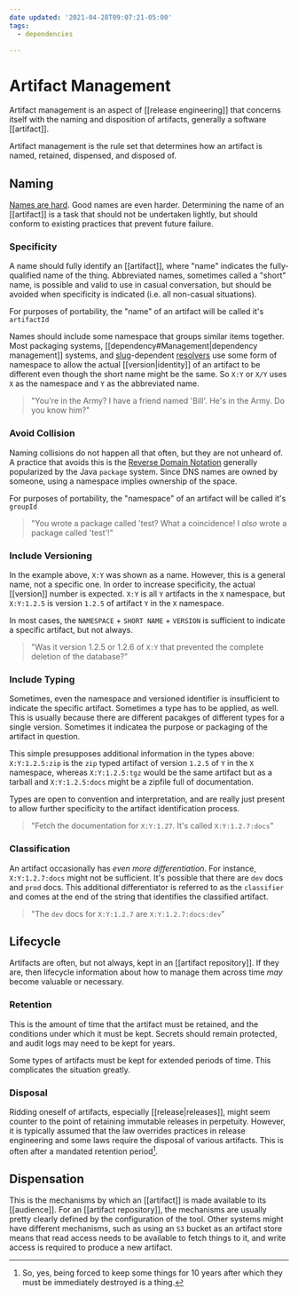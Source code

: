 ```yaml
---
date updated: '2021-04-28T09:07:21-05:00'
tags:
  - dependencies

---
```


# Artifact Management

Artifact management is an aspect of [[release engineering]] that concerns itself with the naming and disposition of artifacts, generally a software [[artifact]].

Artifact management is the rule set that determines how an artifact is named, retained, dispensed, and disposed of.

## Naming

[Names are hard](https://martinfowler.com/bliki/TwoHardThings.html).  Good names are even harder.  Determining the name of an [[artifact]] is a task that should not be undertaken lightly, but should conform to existing practices that prevent future failure.

### Specificity

A name should fully identify an [[artifact]], where "name" indicates the fully-qualified name of the thing.  Abbreviated names, sometimes called a "short" name, is possible and valid to use in casual conversation, but should be avoided when specificity is indicated (i.e. all non-casual situations).

For purposes of portability, the "name" of an artifact will be called it's `artifactId`

Names should include some namespace that groups similar items together.  Most packaging systems, [[dependency#Management|dependency management]] systems, and [slug](https://support.atlassian.com/bitbucket-cloud/docs/what-is-a-slug/)-dependent [resolvers](https://en.wikipedia.org/wiki/Boolean_satisfiability_problem) use some form of namespace to allow the actual [[version|identity]] of an artifact to be different even though the short name might be the same.  So `X:Y` or `X/Y` uses `X` as the namespace and `Y` as the abbreviated name.

> "You're in the Army?  I have a friend named 'Bill'.  He's in the Army.  Do you know him?"

### Avoid Collision

Naming collisions do not happen all that often, but they are not unheard of.  A practice that avoids this is the [Reverse Domain Notation](https://en.wikipedia.org/wiki/Reverse_domain_name_notation) generally popularized by the Java `package` system.  Since DNS names are owned by someone, using a namespace implies ownership of the space.

For purposes of portability, the "namespace" of an artifact will be called it's `groupId`

> "You wrote a package called 'test?  What a coincidence!  I _also_ wrote a package called 'test'!"

### Include Versioning

In the example above, `X:Y` was shown as a name.  However, this is a general name, not a specific one.  In order to increase specificity, the actual [[version]] number is expected.  `X:Y` is all `Y` artifacts in the `X` namespace, but `X:Y:1.2.5` is version `1.2.5` of artifact `Y` in the `X` namespace.

In most cases, the `NAMESPACE` + `SHORT NAME` + `VERSION` is sufficient to indicate a specific artifact, but not always.

> "Was it version 1.2.5 or 1.2.6 of `X:Y` that prevented the complete deletion of the database?"

### Include Typing

Sometimes, even the namespace and versioned identifier is insufficient to indicate the specific artifact.  Sometimes a type has to be applied, as well.  This is usually because there are different pacakges of different types for a single version. Sometimes it indicatea the purpose or packaging of the artifact in question.

This simple presupposes additional information in the types above:  `X:Y:1.2.5:zip` is the `zip` typed artifact of version `1.2.5` of `Y` in the `X` namespace, whereas `X:Y:1.2.5:tgz` would be the same artifact but as a tarball and `X:Y:1.2.5:docs` might be a zipfile full of documentation.

Types are open to convention and interpretation, and are really just present to allow further specificity to the artifact identification process.

> "Fetch the documentation for `X:Y:1.27`.  It's called `X:Y:1.2.7:docs`"

### Classification

An artifact occasionally has _even more differentiation_.  For instance, `X:Y:1.2.7:docs` might not be sufficient.  It's possible that there are `dev` docs and `prod` docs.  This additional differentiator is referred to as the `classifier` and comes at the end of the string that identifies the classified artifact.

> "The `dev` docs for `X:Y:1.2.7` are `X:Y:1.2.7:docs:dev`"

## Lifecycle

Artifacts are often, but not always, kept in an [[artifact repository]].  If they are, then lifecycle information about how to manage them across time _may_ become valuable or necessary.

### Retention

This is the amount of time that the artifact must be retained, and the conditions under which it must be kept.  Secrets should remain protected, and audit logs may need to be kept for years.

Some types of artifacts must be kept for extended periods of time.  This complicates the situation greatly.

### Disposal

Ridding oneself of artifacts, especially [[release|releases]], might seem counter to the point of retaining immutable releases in perpetuity.  However, it is typically assumed that the law overrides practices in release engineering and some laws require the disposal of various artifacts.  This is often after a mandated retention period[^retent].

## Dispensation

This is the mechanisms by which an [[artifact]] is made available to its [[audience]]. For an [[artifact repository]], the mechanisms are usually pretty clearly defined by the configuration of the tool.  Other systems might have different mechanisms, such as using an `S3` bucket as an artifact store means that read access needs to be available to fetch things to it, and write access is required to produce a new artifact.

[^retent]: So, yes, being forced to keep some things for 10 years after which they must be immediately destroyed is a thing.
